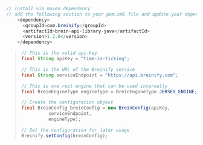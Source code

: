 
>
```java
// Install via maven dependency
// add the following section to your pom.xml file and update your dependencies
    <dependency>
      <groupId>com.breinify</groupId>
      <artifactId>brein-api-library-java</artifactId>
      <version>1.2.0</version>
    </dependency>
```


> ```java
> // This is the valid api-key
> final String apiKey = "time-is-ticking";
>
> // This is the URL of the Breinify service
> final String serviceEndpoint = "https://api.breinify.com";
>
> // This is one rest engine that can be used internally
> final BreinEngineType engineType = BreinEngineType.JERSEY_ENGINE;
>
> // Create the configuration object
> final BreinConfig breinConfig = new BreinConfig(apiKey,
>           serviceEndpoint,
>           engineType);
>
> // Set the configuration for later usage
> Breinify.setConfig(breinConfig);
> ```

